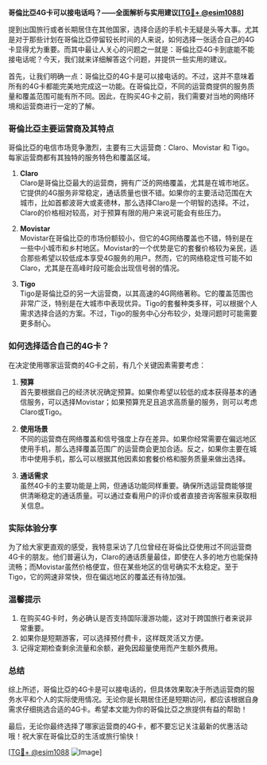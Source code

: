**哥倫比亞4G卡可以接电话吗？——全面解析与实用建议[[TG💪+ @esim1088](https://t.me/s/esim1088)]**

提到出国旅行或者长期居住在其他国家，选择合适的手机卡无疑是头等大事。尤其是对于那些计划在哥倫比亞停留较长时间的人来说，如何选择一张适合自己的4G卡显得尤为重要。而其中最让人关心的问题之一就是：哥倫比亞4G卡到底能不能接电话呢？今天，我们就来详细解答这个问题，并提供一些实用的建议。

首先，让我们明确一点：哥倫比亞的4G卡是可以接电话的。不过，这并不意味着所有的4G卡都能完美地完成这一功能。在哥倫比亞，不同的运营商提供的服务质量和覆盖范围可能有所不同。因此，在购买4G卡之前，我们需要对当地的网络环境和运营商进行一定的了解。

### 哥倫比亞主要运营商及其特点

哥倫比亞的电信市场竞争激烈，主要有三大运营商：Claro、Movistar 和 Tigo。每家运营商都有其独特的服务特色和覆盖区域。

1. **Claro**  
   Claro是哥倫比亞最大的运营商，拥有广泛的网络覆盖，尤其是在城市地区。它提供的4G服务非常稳定，通话质量也很不错。如果你的主要活动范围在大城市，比如首都波哥大或麦德林，那么选择Claro是一个明智的选择。不过，Claro的价格相对较高，对于预算有限的用户来说可能会有些压力。

2. **Movistar**  
   Movistar在哥倫比亞的市场份额较小，但它的4G网络覆盖也不错，特别是在一些中小城市和乡村地区。Movistar的一个优势是它的套餐价格较为亲民，适合那些希望以较低成本享受4G服务的用户。然而，它的网络稳定性可能不如Claro，尤其是在高峰时段可能会出现信号弱的情况。

3. **Tigo**  
   Tigo是哥倫比亞的另一大运营商，以其高速的4G网络著称。它的覆盖范围也非常广泛，特别是在大城市中表现优异。Tigo的套餐种类多样，可以根据个人需求选择合适的方案。不过，Tigo的服务中心分布较少，处理问题时可能需要更多耐心。

### 如何选择适合自己的4G卡？

在决定使用哪家运营商的4G卡之前，有几个关键因素需要考虑：

1. **预算**  
   首先要根据自己的经济状况确定预算。如果你希望以较低的成本获得基本的通信服务，可以选择Movistar；如果预算充足且追求高质量的服务，则可以考虑Claro或Tigo。

2. **使用场景**  
   不同的运营商在网络覆盖和信号强度上存在差异。如果你经常需要在偏远地区使用手机，那么选择覆盖范围广的运营商会更加合适。反之，如果你主要在城市中使用手机，那么可以根据其他因素如套餐价格和服务质量来做出选择。

3. **通话需求**  
   虽然4G卡的主要功能是上网，但通话功能同样重要。确保所选运营商能够提供清晰稳定的通话质量。可以通过查看用户的评价或者直接咨询客服来获取相关信息。

### 实际体验分享

为了给大家更直观的感受，我特意采访了几位曾经在哥倫比亞使用过不同运营商4G卡的朋友。他们普遍认为，Claro的通话质量最佳，即使在人多的地方也能保持流畅；而Movistar虽然价格便宜，但在某些地区的信号确实不太稳定。至于Tigo，它的网速非常快，但在偏远地区的覆盖还有待加强。

### 温馨提示

1. 在购买4G卡时，务必确认是否支持国际漫游功能，这对于跨国旅行者来说非常重要。
2. 如果你是短期游客，可以选择预付费卡，这样既灵活又方便。
3. 记得定期检查剩余流量和余额，避免因超量使用而产生额外费用。

### 总结

综上所述，哥倫比亞的4G卡是可以接电话的，但具体效果取决于所选运营商的服务水平和个人的实际使用情况。无论你是长期居住还是短期访问，都应该根据自身需求仔细挑选合适的4G卡。希望本文能为你的哥倫比亞之旅提供有益的帮助！

最后，无论你最终选择了哪家运营商的4G卡，都不要忘记关注最新的优惠活动哦！祝大家在哥倫比亞的生活或旅行愉快！

[[TG💪+ @esim1088](https://t.me/s/esim1088) ![Image](https://i.postimg.cc/4NQfJmqS/Snipaste-2025-05-13-00-14-12.png)]